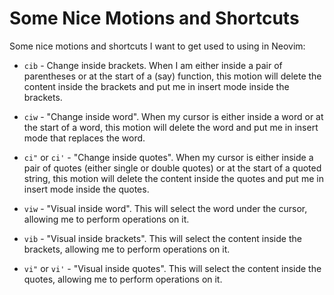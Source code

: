 # Some Nice Motions and Shortcuts

Some nice motions and shortcuts I want to get used to using in Neovim:

- `cib` - Change inside brackets. When I am either inside a pair of parentheses or at the start of a (say) function, this motion will delete the content inside the brackets and put me in insert mode inside the brackets.

- `ciw` - "Change inside word". When my cursor is either inside a word or at the start of a word, this motion will delete the word and put me in insert mode that replaces the word.

- `ci"` or `ci'` - "Change inside quotes". When my cursor is either inside a pair of quotes (either single or double quotes) or at the start of a quoted string, this motion will delete the content inside the quotes and put me in insert mode inside the quotes.

- `viw` - "Visual inside word". This will select the word under the cursor, allowing me to perform operations on it.

- `vib` - "Visual inside brackets". This will select the content inside the brackets, allowing me to perform operations on it.

- `vi"` or `vi'` - "Visual inside quotes". This will select the content inside the quotes, allowing me to perform operations on it.
